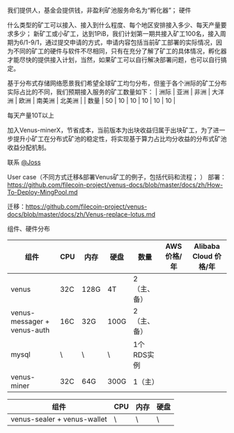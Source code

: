 
我们提供人，基金会提供钱，非盈利矿池服务命名为“孵化器”；
硬件




什么类型的矿工可以接入、接入到什么程度、每个地区安排接入多少、每天产量要求多少；
新矿工或小矿工，达到1PiB，我们计划第一期共接入矿工100名，接入周期为6/1-9/1，通过提交申请的方式，申请内容包括当前矿工部署的实际情况，因为不同的矿工的硬件与软件不尽相同，只有在充分了解了矿工的具体情况，孵化器才能尽快的提供接入计划，当然，如果矿工可以自行解决部署问题，也可以自行搞定。

基于分布式存储网络愿景我们希望全球矿工均匀分布，但鉴于各个洲际的矿工分布实际占比的不同，我们预期接入服务的矿工数量如下：
| 洲际 | 亚洲 | 非洲 | 大洋洲 | 欧洲 | 南美洲 | 北美洲 |
| 数量 | 50 | 10 | 10 | 10 | 10 | 10 |

每天产量10T以上


加入Venus-minerX，节省成本，当前版本为出块收益归属于出块矿工，为了进一步提升小矿工在分布式矿池的稳定性，将实现基于算力占比均分收益的分布式矿池收益分配机制。

联系 [@Joss](https://github.com/Joss-Hua)



User case（不同方式迁移&部署Venus矿工的例子，包括代码和流程； ）
部署：https://github.com/filecoin-project/venus-docs/blob/master/docs/zh/How-To-Deploy-MingPool.md

迁移：https://github.com/filecoin-project/venus-docs/blob/master/docs/zh/Venus-replace-lotus.md










组件、硬件分布

| 组件 | CPU | 内存 | 硬盘 | 数量 | AWS 价格/年 | Alibaba Cloud 价格/年 |
| --- | --- | --- | --- | --- | --- | --- |
| venus | 32C | 128G | 4T | 2（主、备） |
| venus-messager + venus-auth | 16C | 32G | 100G | 2（主、备） |
| mysql | \ | \ | \ | 1个RDS实例 |
| venus-miner | 32C | 64G | 300G | 1（主） |


| 组件 | CPU | 内存 | 硬盘 |
| --- | --- | --- | --- |
| venus-sealer + venus-wallet | \ | \ | \ |

